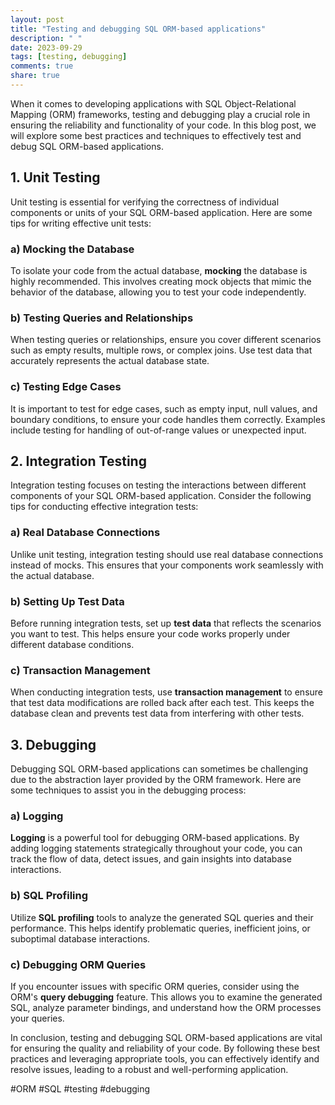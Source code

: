 ```yaml
---
layout: post
title: "Testing and debugging SQL ORM-based applications"
description: " "
date: 2023-09-29
tags: [testing, debugging]
comments: true
share: true
---
```


When it comes to developing applications with SQL Object-Relational Mapping (ORM) frameworks, testing and debugging play a crucial role in ensuring the reliability and functionality of your code. In this blog post, we will explore some best practices and techniques to effectively test and debug SQL ORM-based applications.

## 1. Unit Testing

Unit testing is essential for verifying the correctness of individual components or units of your SQL ORM-based application. Here are some tips for writing effective unit tests:

### a) Mocking the Database

To isolate your code from the actual database, **mocking** the database is highly recommended. This involves creating mock objects that mimic the behavior of the database, allowing you to test your code independently.

### b) Testing Queries and Relationships

When testing queries or relationships, ensure you cover different scenarios such as empty results, multiple rows, or complex joins. Use test data that accurately represents the actual database state.

### c) Testing Edge Cases

It is important to test for edge cases, such as empty input, null values, and boundary conditions, to ensure your code handles them correctly. Examples include testing for handling of out-of-range values or unexpected input.

## 2. Integration Testing

Integration testing focuses on testing the interactions between different components of your SQL ORM-based application. Consider the following tips for conducting effective integration tests:

### a) Real Database Connections

Unlike unit testing, integration testing should use real database connections instead of mocks. This ensures that your components work seamlessly with the actual database.

### b) Setting Up Test Data

Before running integration tests, set up **test data** that reflects the scenarios you want to test. This helps ensure your code works properly under different database conditions.

### c) Transaction Management

When conducting integration tests, use **transaction management** to ensure that test data modifications are rolled back after each test. This keeps the database clean and prevents test data from interfering with other tests.

## 3. Debugging

Debugging SQL ORM-based applications can sometimes be challenging due to the abstraction layer provided by the ORM framework. Here are some techniques to assist you in the debugging process:

### a) Logging

**Logging** is a powerful tool for debugging ORM-based applications. By adding logging statements strategically throughout your code, you can track the flow of data, detect issues, and gain insights into database interactions.

### b) SQL Profiling

Utilize **SQL profiling** tools to analyze the generated SQL queries and their performance. This helps identify problematic queries, inefficient joins, or suboptimal database interactions.

### c) Debugging ORM Queries

If you encounter issues with specific ORM queries, consider using the ORM's **query debugging** feature. This allows you to examine the generated SQL, analyze parameter bindings, and understand how the ORM processes your queries.

In conclusion, testing and debugging SQL ORM-based applications are vital for ensuring the quality and reliability of your code. By following these best practices and leveraging appropriate tools, you can effectively identify and resolve issues, leading to a robust and well-performing application.

#ORM #SQL #testing #debugging